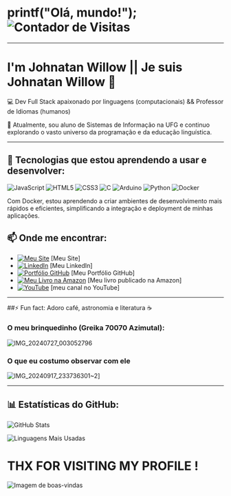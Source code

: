 # printf("Olá, mundo!");  ![Contador de Visitas](https://komarev.com/ghpvc/?username=johnatanwillow&color=blue)
---
# I'm Johnatan Willow || Je suis Johnatan Willow 👋

💻 Dev Full Stack apaixonado por linguagens (computacionais) && Professor de Idiomas (humanos)

🔭 Atualmente, sou aluno de Sistemas de Informação na UFG e continuo explorando o vasto universo da programação e da educação linguística.

---
## 🚀 Tecnologias que estou aprendendo a usar e desenvolver:
![JavaScript](https://img.shields.io/badge/JavaScript-F7DF1E?style=for-the-badge&logo=javascript&logoColor=black)
![HTML5](https://img.shields.io/badge/HTML5-E34F26?style=for-the-badge&logo=html5&logoColor=white)
![CSS3](https://img.shields.io/badge/CSS3-1572B6?style=for-the-badge&logo=css3&logoColor=white)
![C](https://img.shields.io/badge/C-A8B9CC?style=for-the-badge&logo=c&logoColor=black)
![Arduino](https://img.shields.io/badge/Arduino-00979D?style=for-the-badge&logo=arduino&logoColor=white)
![Python](https://img.shields.io/badge/Python-3776AB?style=for-the-badge&logo=python&logoColor=white)
![Docker](https://img.shields.io/badge/Docker-2496ED?style=for-the-badge&logo=docker&logoColor=white)  

Com Docker, estou aprendendo a criar ambientes de desenvolvimento mais rápidos e eficientes, simplificando a integração e deployment de minhas aplicações.


## 📫 Onde me encontrar:
- <a href="https://profjohnatanwillow.com/" target="_blank"><img src="https://img.shields.io/badge/Meu_Site-F28C28?style=for-the-badge&logo=wordpress&logoColor=white" alt="Meu Site"></a> [Meu Site]
- <a href="https://www.linkedin.com/in/johnatanwillow2/" target="_blank"><img src="https://img.shields.io/badge/-LinkedIn-0A66C2?style=for-the-badge&logo=linkedin&logoColor=white" alt="LinkedIn"></a> [Meu LinkedIn]
- <a href="https://johnatanwillow.github.io/projeto-site-portfolio/" target="_blank"><img src="https://img.shields.io/badge/-Portfólio-100000?style=for-the-badge&logo=github&logoColor=white" alt="Portfólio GitHub"></a> [Meu Portfólio GitHub]
- <a href="https://www.amazon.com.br/dp/B0DJRPGJM3" target="_blank"><img src="https://img.shields.io/badge/-Amazon-FF9900?style=for-the-badge&logo=amazon&logoColor=white" alt="Meu Livro na Amazon"></a> [Meu livro publicado na Amazon]
- <a href="https://www.youtube.com/@johnatanwillow" target="_blank"><img src="https://img.shields.io/badge/-YouTube-FF0000?style=for-the-badge&logo=youtube&logoColor=white" alt="YouTube"></a> [meu canal no YouTube]

---
##⚡ Fun fact: Adoro café, astronomia e literatura ☕
### O meu brinquedinho (Greika 70070 Azimutal):
![IMG_20240727_003052796](https://github.com/user-attachments/assets/a8d8ed37-4eb8-446e-920a-11cdb7655885)

### O que eu costumo observar com ele
![IMG_20240917_233736301~2](https://github.com/user-attachments/assets/5c88aa6d-898f-4d88-a68f-d723b3ad5fbb)]


---
## 📊 Estatísticas do GitHub:
![GitHub Stats](https://github-readme-stats.vercel.app/api?username=johnatanwillow&show_icons=true&theme=dracula)

![Linguagens Mais Usadas](https://github-readme-stats.vercel.app/api/top-langs/?username=johnatanwillow&layout=compact&theme=dracula)


# THX FOR VISITING MY PROFILE !

![Imagem de boas-vindas](https://media.giphy.com/media/3o7abKhOpu0NwenH3O/giphy.gif)
